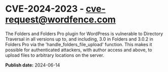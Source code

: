 # CVE-2024-2023 - cve-request@wordfence.com

The Folders and Folders Pro plugin for WordPress is vulnerable to Directory Traversal in all versions up to, and including, 3.0 in Folders and 3.0.2 in Folders Pro via the 'handle_folders_file_upload' function. This makes it possible for authenticated attackers, with author access and above, to upload files to arbitrary locations on the server.

**Publish date:** 2024-06-14
